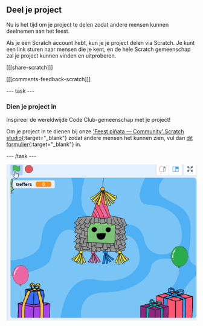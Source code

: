 ## Deel je project

Nu is het tijd om je project te delen zodat andere mensen kunnen deelnemen aan het feest.

Als je een Scratch account hebt, kun je je project delen via Scratch. Je kunt een link sturen naar mensen die je kent, en de hele Scratch gemeenschap zal je project kunnen vinden en uitproberen.

[[[share-scratch]]]

[[[comments-feedback-scratch]]]

--- task ---

### Dien je project in

Inspireer de wereldwijde Code Club-gemeenschap met je project!

Om je project in te dienen bij onze ['Feest piñata — Community' Scratch studio](https://scratch.mit.edu/studios/31111242){:target="_blank"} zodat andere mensen het kunnen zien, vul dan [dit formulier](https://form.raspberrypi.org/f/community-project-submissions){:target="_blank"} in.

--- /task ---

![Een geanimeerde afbeelding die toont dat het bericht valt en vervolgens van grootte en kleur verandert wanneer het zijn laatste valpositie heeft bereikt.](images/falling-message.gif)